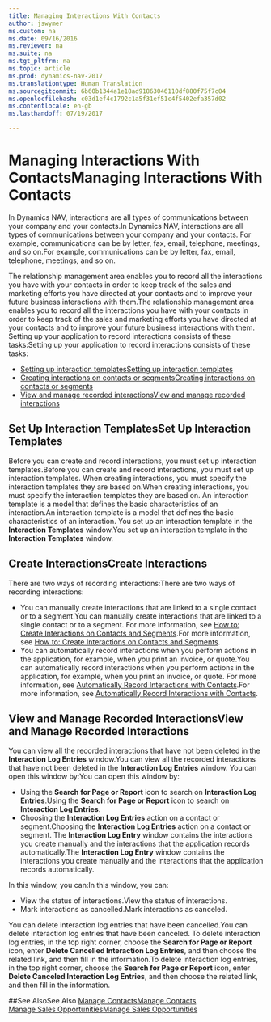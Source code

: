 ```yaml
---
title: Managing Interactions With Contacts
author: jswymer
ms.custom: na
ms.date: 09/16/2016
ms.reviewer: na
ms.suite: na
ms.tgt_pltfrm: na
ms.topic: article
ms.prod: dynamics-nav-2017
ms.translationtype: Human Translation
ms.sourcegitcommit: 6b60b1344a1e18ad91863046110df880f75f7c04
ms.openlocfilehash: c03d1ef4c1792c1a5f31ef51c4f5402efa357d02
ms.contentlocale: en-gb
ms.lasthandoff: 07/19/2017

---
```

# <a name="managing-interactions-with-contacts"></a><span data-ttu-id="749b0-102">Managing Interactions With Contacts</span><span class="sxs-lookup"><span data-stu-id="749b0-102">Managing Interactions With Contacts</span></span>
<span data-ttu-id="749b0-103">In Dynamics NAV, interactions are all types of communications between your company and your contacts.</span><span class="sxs-lookup"><span data-stu-id="749b0-103">In Dynamics NAV, interactions are all types of communications between your company and your contacts.</span></span> <span data-ttu-id="749b0-104">For example, communications can be by letter, fax, email, telephone, meetings, and so on.</span><span class="sxs-lookup"><span data-stu-id="749b0-104">For example, communications can be by letter, fax, email, telephone, meetings, and so on.</span></span>

<span data-ttu-id="749b0-105">The relationship management area enables you to record all the interactions you have with your contacts in order to keep track of the sales and marketing efforts you have directed at your contacts and to improve your future business interactions with them.</span><span class="sxs-lookup"><span data-stu-id="749b0-105">The relationship management area enables you to record all the interactions you have with your contacts in order to keep track of the sales and marketing efforts you have directed at your contacts and to improve your future business interactions with them.</span></span> <span data-ttu-id="749b0-106">Setting up your application to record interactions consists of these tasks:</span><span class="sxs-lookup"><span data-stu-id="749b0-106">Setting up your application to record interactions consists of these tasks:</span></span>

* [<span data-ttu-id="749b0-107">Setting up interaction templates</span><span class="sxs-lookup"><span data-stu-id="749b0-107">Setting up interaction templates</span></span>](#setting-up-interaction-templates)
* [<span data-ttu-id="749b0-108">Creating interactions on contacts or segments</span><span class="sxs-lookup"><span data-stu-id="749b0-108">Creating interactions on contacts or segments</span></span>](#creating-interactions-on-contacts-or-segments)
* [<span data-ttu-id="749b0-109">View and manage recorded interactions</span><span class="sxs-lookup"><span data-stu-id="749b0-109">View and manage recorded interactions</span></span>](#view-and-manage-recorded-interactions)

## <a name="set-up-interaction-templates"></a><span data-ttu-id="749b0-110">Set Up Interaction Templates</span><span class="sxs-lookup"><span data-stu-id="749b0-110">Set Up Interaction Templates</span></span>
<span data-ttu-id="749b0-111">Before you can create and record interactions, you must set up interaction templates.</span><span class="sxs-lookup"><span data-stu-id="749b0-111">Before you can create and record interactions, you must set up interaction templates.</span></span> <span data-ttu-id="749b0-112">When creating interactions, you must specify the interaction templates they are based on.</span><span class="sxs-lookup"><span data-stu-id="749b0-112">When creating interactions, you must specify the interaction templates they are based on.</span></span> <span data-ttu-id="749b0-113">An interaction template is a model that defines the basic characteristics of an interaction.</span><span class="sxs-lookup"><span data-stu-id="749b0-113">An interaction template is a model that defines the basic characteristics of an interaction.</span></span>
<span data-ttu-id="749b0-114">You set up an interaction template in the **Interaction Templates** window.</span><span class="sxs-lookup"><span data-stu-id="749b0-114">You set up an interaction template in the **Interaction Templates** window.</span></span>  

## <a name="create-interactions"></a><span data-ttu-id="749b0-115">Create Interactions</span><span class="sxs-lookup"><span data-stu-id="749b0-115">Create Interactions</span></span>
<span data-ttu-id="749b0-116">There are two ways of recording interactions:</span><span class="sxs-lookup"><span data-stu-id="749b0-116">There are two ways of recording interactions:</span></span>

* <span data-ttu-id="749b0-117">You can manually create interactions that are linked to a single contact or to a segment.</span><span class="sxs-lookup"><span data-stu-id="749b0-117">You can manually create interactions that are linked to a single contact or to a segment.</span></span> <span data-ttu-id="749b0-118">For more information, see [How to: Create Interactions on Contacts and Segments](marketing-how-create-interactions.md).</span><span class="sxs-lookup"><span data-stu-id="749b0-118">For more information, see [How to: Create Interactions on Contacts and Segments](marketing-how-create-interactions.md).</span></span>  
* <span data-ttu-id="749b0-119">You can automatically record interactions when you perform actions in the application, for example, when you print an invoice, or quote.</span><span class="sxs-lookup"><span data-stu-id="749b0-119">You can automatically record interactions when you perform actions in the application, for example, when you print an invoice, or quote.</span></span> <span data-ttu-id="749b0-120">For more information, see [Automatically Record Interactions with Contacts](marketing-auto-record-interactions.md).</span><span class="sxs-lookup"><span data-stu-id="749b0-120">For more information, see [Automatically Record Interactions with Contacts](marketing-auto-record-interactions.md).</span></span>

## <a name="view-and-manage-recorded-interactions"></a><span data-ttu-id="749b0-121">View and Manage Recorded Interactions</span><span class="sxs-lookup"><span data-stu-id="749b0-121">View and Manage Recorded Interactions</span></span>
<span data-ttu-id="749b0-122">You can view all the recorded interactions that have not been deleted in the **Interaction Log Entries** window.</span><span class="sxs-lookup"><span data-stu-id="749b0-122">You can view all the recorded interactions that have not been deleted in the **Interaction Log Entries** window.</span></span> <span data-ttu-id="749b0-123">You can open this window by:</span><span class="sxs-lookup"><span data-stu-id="749b0-123">You can open this window by:</span></span>

* <span data-ttu-id="749b0-124">Using the **Search for Page or Report** icon to search on **Interaction Log Entries**.</span><span class="sxs-lookup"><span data-stu-id="749b0-124">Using the **Search for Page or Report** icon to search on **Interaction Log Entries**.</span></span>
* <span data-ttu-id="749b0-125">Choosing the **Interaction Log Entries** action on a contact or segment.</span><span class="sxs-lookup"><span data-stu-id="749b0-125">Choosing the **Interaction Log Entries** action on a contact or segment.</span></span>
<span data-ttu-id="749b0-126">The **Interaction Log Entry** window contains the interactions you create manually and the interactions that the application records automatically.</span><span class="sxs-lookup"><span data-stu-id="749b0-126">The **Interaction Log Entry** window contains the interactions you create manually and the interactions that the application records automatically.</span></span>

<span data-ttu-id="749b0-127">In this window, you can:</span><span class="sxs-lookup"><span data-stu-id="749b0-127">In this window, you can:</span></span>

* <span data-ttu-id="749b0-128">View the status of interactions.</span><span class="sxs-lookup"><span data-stu-id="749b0-128">View the status of interactions.</span></span>
* <span data-ttu-id="749b0-129">Mark interactions as cancelled.</span><span class="sxs-lookup"><span data-stu-id="749b0-129">Mark interactions as canceled.</span></span>

<span data-ttu-id="749b0-130">You can delete interaction log entries that have been cancelled.</span><span class="sxs-lookup"><span data-stu-id="749b0-130">You can delete interaction log entries that have been canceled.</span></span> <span data-ttu-id="749b0-131">To delete interaction log entries, in the top right corner, choose the **Search for Page or Report** icon, enter **Delete Cancelled Interaction Log Entries**, and then choose the related link, and then fill in the information.</span><span class="sxs-lookup"><span data-stu-id="749b0-131">To delete interaction log entries, in the top right corner, choose the **Search for Page or Report** icon, enter **Delete Canceled Interaction Log Entries**, and then choose the related link, and then fill in the information.</span></span>

##<a name="see-also"></a><span data-ttu-id="749b0-132">See Also</span><span class="sxs-lookup"><span data-stu-id="749b0-132">See Also</span></span>
[<span data-ttu-id="749b0-133">Manage Contacts</span><span class="sxs-lookup"><span data-stu-id="749b0-133">Manage Contacts</span></span>](marketing-contacts.md)  
[<span data-ttu-id="749b0-134">Manage Sales Opportunities</span><span class="sxs-lookup"><span data-stu-id="749b0-134">Manage Sales Opportunities</span></span>](marketing-manage-sales-opportunities.md)  

